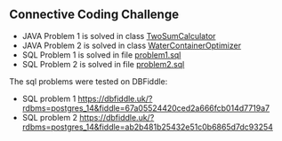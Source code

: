 ## Connective Coding Challenge

* JAVA Problem 1 is solved in class [TwoSumCalculator](src/main/java/com/nanducoder/TwoSumCalculator.java)
* JAVA Problem 2 is solved in class [WaterContainerOptimizer](src/main/java/com/nanducoder/WaterContainerOptimizer.java)
* SQL Problem 1 is solved in file [problem1.sql](sql/problem1.sql)
* SQL Problem 2 is solved in file [problem2.sql](sql/problem2.sql)

The sql problems were tested on DBFiddle:

* SQL problem 1 https://dbfiddle.uk/?rdbms=postgres_14&fiddle=67a05524420ced2a666fcb014d7719a7
* SQL problem 2 https://dbfiddle.uk/?rdbms=postgres_14&fiddle=ab2b481b25432e51c0b6865d7dc93254
